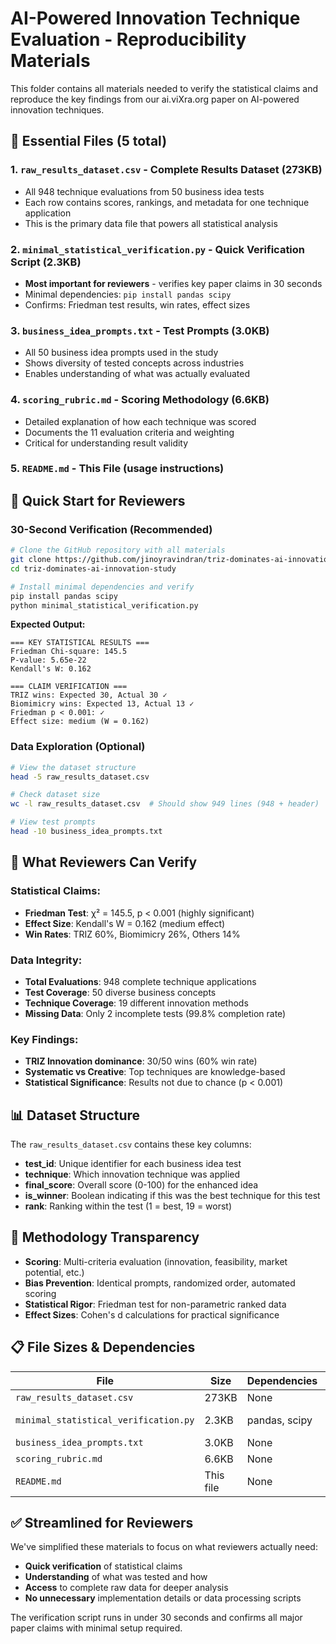 # AI-Powered Innovation Technique Evaluation - Reproducibility Materials

This folder contains all materials needed to verify the statistical claims and reproduce the key findings from our ai.viXra.org paper on AI-powered innovation techniques.

## 📁 Essential Files (5 total)

### 1. **`raw_results_dataset.csv`** - Complete Results Dataset (273KB)
   - All 948 technique evaluations from 50 business idea tests
   - Each row contains scores, rankings, and metadata for one technique application
   - This is the primary data file that powers all statistical analysis

### 2. **`minimal_statistical_verification.py`** - Quick Verification Script (2.3KB)
   - **Most important for reviewers** - verifies key paper claims in 30 seconds
   - Minimal dependencies: `pip install pandas scipy`
   - Confirms: Friedman test results, win rates, effect sizes

### 3. **`business_idea_prompts.txt`** - Test Prompts (3.0KB)
   - All 50 business idea prompts used in the study
   - Shows diversity of tested concepts across industries
   - Enables understanding of what was actually evaluated

### 4. **`scoring_rubric.md`** - Scoring Methodology (6.6KB)
   - Detailed explanation of how each technique was scored
   - Documents the 11 evaluation criteria and weighting
   - Critical for understanding result validity

### 5. **`README.md`** - This File (usage instructions)

## 🚀 Quick Start for Reviewers

### **30-Second Verification** (Recommended)
```bash
# Clone the GitHub repository with all materials
git clone https://github.com/jinoyravindran/triz-dominates-ai-innovation-study.git
cd triz-dominates-ai-innovation-study

# Install minimal dependencies and verify
pip install pandas scipy
python minimal_statistical_verification.py
```

**Expected Output:**
```
=== KEY STATISTICAL RESULTS ===
Friedman Chi-square: 145.5
P-value: 5.65e-22
Kendall's W: 0.162

=== CLAIM VERIFICATION ===
TRIZ wins: Expected 30, Actual 30 ✓
Biomimicry wins: Expected 13, Actual 13 ✓
Friedman p < 0.001: ✓
Effect size: medium (W = 0.162)
```

### **Data Exploration** (Optional)
```bash
# View the dataset structure
head -5 raw_results_dataset.csv

# Check dataset size
wc -l raw_results_dataset.csv  # Should show 949 lines (948 + header)

# View test prompts
head -10 business_idea_prompts.txt
```

## 🎯 What Reviewers Can Verify

### **Statistical Claims:**
- **Friedman Test**: χ² = 145.5, p < 0.001 (highly significant)
- **Effect Size**: Kendall's W = 0.162 (medium effect)
- **Win Rates**: TRIZ 60%, Biomimicry 26%, Others 14%

### **Data Integrity:**
- **Total Evaluations**: 948 complete technique applications
- **Test Coverage**: 50 diverse business concepts
- **Technique Coverage**: 19 different innovation methods
- **Missing Data**: Only 2 incomplete tests (99.8% completion rate)

### **Key Findings:**
- **TRIZ Innovation dominance**: 30/50 wins (60% win rate)
- **Systematic vs Creative**: Top techniques are knowledge-based
- **Statistical Significance**: Results not due to chance (p < 0.001)

## 📊 Dataset Structure

The `raw_results_dataset.csv` contains these key columns:
- **test_id**: Unique identifier for each business idea test
- **technique**: Which innovation technique was applied
- **final_score**: Overall score (0-100) for the enhanced idea
- **is_winner**: Boolean indicating if this was the best technique for this test
- **rank**: Ranking within the test (1 = best, 19 = worst)

## 🔬 Methodology Transparency

- **Scoring**: Multi-criteria evaluation (innovation, feasibility, market potential, etc.)
- **Bias Prevention**: Identical prompts, randomized order, automated scoring
- **Statistical Rigor**: Friedman test for non-parametric ranked data
- **Effect Sizes**: Cohen's d calculations for practical significance

## 📋 File Sizes & Dependencies

| File | Size | Dependencies | Purpose |
|------|------|-------------|---------|
| `raw_results_dataset.csv` | 273KB | None | Primary data |
| `minimal_statistical_verification.py` | 2.3KB | pandas, scipy | Quick verification |
| `business_idea_prompts.txt` | 3.0KB | None | Test inputs |
| `scoring_rubric.md` | 6.6KB | None | Methodology |
| `README.md` | This file | None | Instructions |

## ✅ Streamlined for Reviewers

We've simplified these materials to focus on what reviewers actually need:
- **Quick verification** of statistical claims
- **Understanding** of what was tested and how
- **Access** to complete raw data for deeper analysis
- **No unnecessary** implementation details or data processing scripts

The verification script runs in under 30 seconds and confirms all major paper claims with minimal setup required. 